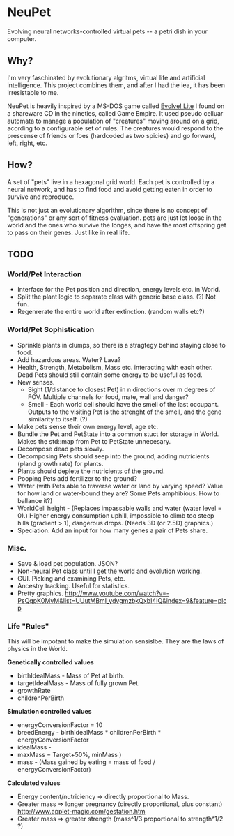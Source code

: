 NeuPet
======

Evolving neural networks-controlled virtual pets -- a petri dish in your computer.

Why?
----

I'm very faschinated by evolutionary algritms, virtual life and artificial intelligence. This project combines them, and after I had the iea, it has been irresistable to me.

NeuPet is heavily inspired by a MS-DOS game called [Evolve! Lite](http://www.youtube.com/watch?v=kPQBexmrvEQ) I found on a shareware CD in the nineties, called Game Empire. It used pseudo celluar automata to manage a population of "creatures" moving around on a grid, acording to a configurable set of rules. The creatures would respond to the prescense of friends or foes (hardcoded as two spicies) and go forward, left, right, etc.

How?
----

A set of "pets" live in a hexagonal grid world. Each pet is controlled by a neural network, and has to find food and avoid getting eaten in order to survive and reproduce.

This is not just an evolutionary algorithm, since there is no concept of "generations" or any sort of fitness evaluation. pets are just let loose in the world and the ones who survive the longes, and have the most offspring get to pass on their genes. Just like in real life.

TODO
----

### World/Pet Interaction

* Interface for the Pet position and direction, energy levels etc. in World.
* Split the plant logic to separate class with generic base class. (?) Not fun.
* Regenrerate the entire world after extinction. (random walls etc?)

### World/Pet Sophistication

* Sprinkle plants in clumps, so there is a stragtegy behind staying close to food.
* Add hazardous areas. Water? Lava?
* Health, Strength, Metabolism, Mass etc. interacting with each other. Dead Pets should still contain some energy to be useful as food.
* New senses.
	* Sight (1/distance to closest Pet) in n directions over m degrees of FOV. Multiple channels for food, mate, wall and danger?
	* Smell - Each world cell should have the smell of the last occupant. Outputs to the visiting Pet is the strenght of the smell, and the gene similarity to itself. (?)
* Make pets sense their own energy level, age etc.
* Bundle the Pet and PetState into a common stuct for storage in World. Makes the std::map from Pet to PetState unnecesary.
* Decompose dead pets slowly.
* Decomposing Pets should seep into the ground, adding nutricients (pland growth rate) for plants.
* Plants should deplete the nutricients of the ground.
* Pooping Pets add fertilizer to the ground?
* Water (with Pets able to traverse water or land by varying speed? Value for how land or water-bound they are? Some Pets amphibious. How to ballance it?)
* WorldCell height - (Replaces impassable walls and water (water level = 0).) Higher energy consumption uphill, impossible to climb too steep hills (gradient > 1), dangerous drops. (Needs 3D (or 2.5D) graphics.)
* Speciation. Add an input for how many genes a pair of Pets share.

### Misc.

* Save & load pet population. JSON?
* Non-neural Pet class until I get the world and evolution working.
* GUI. Picking and examining Pets, etc.
* Ancestry tracking. Useful for statistics.
* Pretty graphics. http://www.youtube.com/watch?v=-PsQqpK0MvM&list=UUutMBmI_ydvgmzbkQxbI4IQ&index=9&feature=plcp


### Life "Rules"

This will be impotant to make the simulation sensislbe. They are the laws of physics in the World.

**Genetically controlled values**

* birthIdealMass - Mass of Pet at birth.
* targetIdealMass - Mass of fully grown Pet.
* growthRate
* childrenPerBirth

**Simulation controlled values**

* energyConversionFactor = 10
* breedEnergy - birthIdealMass * childrenPerBirth * energyConversionFactor
* idealMass - 
* maxMass = Target+50%, minMass )
* mass - (Mass gained by eating = mass of food / energyConversionFactor)

**Calculated values**

* Energy content/nutriciency => directly proportional to Mass.
* Greater mass => longer pregnancy (directly proportional, plus constant) http://www.applet-magic.com/gestation.htm
* Greater mass => greater strength (mass^1/3 proportional to strength^1/2 ?)
